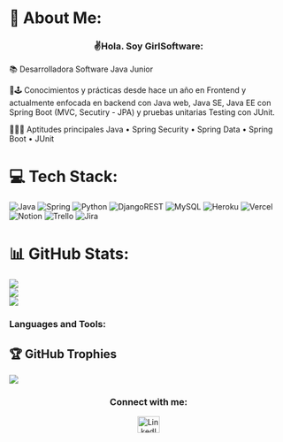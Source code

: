 # 💫 About Me:

<h3 align="center">✌Hola. Soy GirlSoftware:</h3>
<p align="center">

📚 Desarrolladora Software Java Junior

💯🕹️ Conocimientos y prácticas desde hace un año en Frontend y actualmente enfocada en backend con Java web, Java SE, Java EE con Spring Boot (MVC, Secutiry - JPA) y pruebas unitarias Testing con JUnit.
  
🤍🤍🤍 Aptitudes principales
Java • Spring Security • Spring Data • Spring Boot • JUnit

# 💻 Tech Stack:
![Java](https://img.shields.io/badge/java-%23ED8B00.svg?style=flat&logo=java&logoColor=white) ![Spring](https://img.shields.io/badge/spring-%236DB33F.svg?style=flat&logo=spring&logoColor=white) ![Python](https://img.shields.io/badge/python-3670A0?style=flat&logo=python&logoColor=ffdd54) ![DjangoREST](https://img.shields.io/badge/DJANGO-REST-ff1709?style=flat&logo=django&logoColor=white&color=ff1709&labelColor=gray) ![MySQL](https://img.shields.io/badge/mysql-%2300f.svg?style=flat&logo=mysql&logoColor=white) ![Heroku](https://img.shields.io/badge/heroku-%23430098.svg?style=flat&logo=heroku&logoColor=white) ![Vercel](https://img.shields.io/badge/vercel-%23000000.svg?style=flat&logo=vercel&logoColor=white) ![Notion](https://img.shields.io/badge/Notion-%23000000.svg?style=flat&logo=notion&logoColor=white) ![Trello](https://img.shields.io/badge/Trello-%23026AA7.svg?style=flat&logo=Trello&logoColor=white) ![Jira](https://img.shields.io/badge/jira-%230A0FFF.svg?style=flat&logo=jira&logoColor=white)

# 📊 GitHub Stats:
![](https://github-readme-stats.vercel.app/api?username=Software-Girl&theme=gotham&hide_border=false&include_all_commits=true&count_private=true)<br/>
![](https://github-readme-streak-stats.herokuapp.com/?user=Software-Girl&theme=gotham&hide_border=false)<br/>
![](https://github-readme-stats.vercel.app/api/top-langs/?username=Software-Girl&theme=gotham&hide_border=false&include_all_commits=true&count_private=true&layout=compact)

### Languages and Tools:
## 🏆 GitHub Trophies
![](https://github-profile-trophy.vercel.app/?username=Software-Girl&theme=darkhub&no-frame=false&no-bg=false&margin-w=4)

<h3 align="center">Connect with me:</h3>
<p align="center">
  <a href="https://www.linkedin.com/in/lilylopezdesarrolladorajunior/" target="_blank"><img src="https://cdn.jsdelivr.net/npm/simple-icons@3.0.1/icons/linkedin.svg" alt="LinkedIn" height="30" width="40" /></a>
</p>
